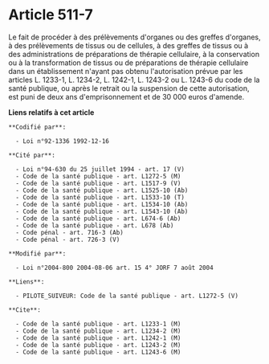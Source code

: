 # Article 511-7

Le fait de procéder à des prélèvements d'organes ou des greffes d'organes, à des prélèvements de tissus ou de cellules, à des
greffes de tissus ou à des administrations de préparations de thérapie cellulaire, à la conservation ou à la transformation
de tissus ou de préparations de thérapie cellulaire dans un établissement n'ayant pas obtenu l'autorisation prévue par les
articles L. 1233-1, L. 1234-2, L. 1242-1, L. 1243-2 ou L. 1243-6 du code de la santé publique, ou après le retrait ou la
suspension de cette autorisation, est puni de deux ans d'emprisonnement et de 30 000 euros d'amende.

**Liens relatifs à cet article**

	**Codifié par**:

	  - Loi n°92-1336 1992-12-16

	**Cité par**:

	  - Loi n°94-630 du 25 juillet 1994 - art. 17 (V)
	  - Code de la santé publique - art. L1272-5 (M)
	  - Code de la santé publique - art. L1517-9 (V)
	  - Code de la santé publique - art. L1525-10 (Ab)
	  - Code de la santé publique - art. L1533-10 (T)
	  - Code de la santé publique - art. L1534-10 (Ab)
	  - Code de la santé publique - art. L1543-10 (Ab)
	  - Code de la santé publique - art. L674-6 (Ab)
	  - Code de la santé publique - art. L678 (Ab)
	  - Code pénal - art. 716-3 (Ab)
	  - Code pénal - art. 726-3 (V)

	**Modifié par**:

	  - Loi n°2004-800 2004-08-06 art. 15 4° JORF 7 août 2004

	**Liens**:

	  - PILOTE_SUIVEUR: Code de la santé publique - art. L1272-5 (V)

	**Cite**:

	  - Code de la santé publique - art. L1233-1 (M)
	  - Code de la santé publique - art. L1234-2 (M)
	  - Code de la santé publique - art. L1242-1 (M)
	  - Code de la santé publique - art. L1243-2 (M)
	  - Code de la santé publique - art. L1243-6 (M)
